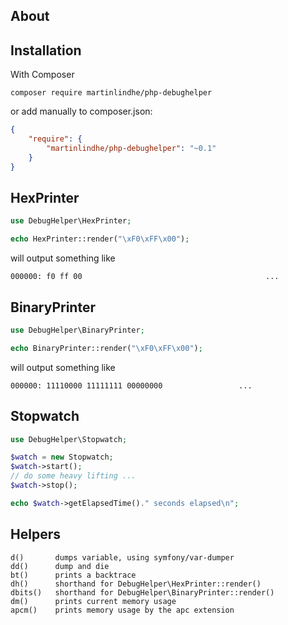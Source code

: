 ## About



## Installation
With Composer


```
composer require martinlindhe/php-debughelper
```

or add manually to composer.json:

```json
{
    "require": {
        "martinlindhe/php-debughelper": "~0.1"
    }
}
```

## HexPrinter
```php
use DebugHelper\HexPrinter;

echo HexPrinter::render("\xF0\xFF\x00");
```

will output something like
```
000000: f0 ff 00                                         ...
```


## BinaryPrinter
```php
use DebugHelper\BinaryPrinter;

echo BinaryPrinter::render("\xF0\xFF\x00");
```

will output something like
```
000000: 11110000 11111111 00000000                 ...
```


## Stopwatch
```php
use DebugHelper\Stopwatch;

$watch = new Stopwatch;
$watch->start();
// do some heavy lifting ...
$watch->stop();

echo $watch->getElapsedTime()." seconds elapsed\n";
```

## Helpers

```
d()       dumps variable, using symfony/var-dumper
dd()      dump and die
bt()      prints a backtrace
dh()      shorthand for DebugHelper\HexPrinter::render()
dbits()   shorthand for DebugHelper\BinaryPrinter::render()
dm()      prints current memory usage
apcm()    prints memory usage by the apc extension
```

